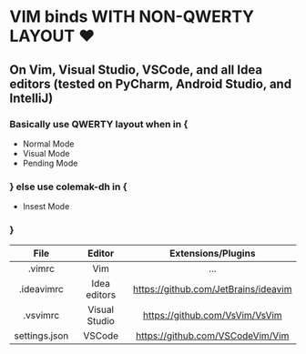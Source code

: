 # VIM binds WITH NON-QWERTY LAYOUT ❤

## On Vim, Visual Studio, VSCode, and all Idea editors (tested on PyCharm, Android Studio, and IntelliJ)

### Basically use QWERTY layout when in {

* Normal Mode
* Visual Mode
* Pending Mode
  
### } else use colemak-dh in {

* Insest Mode

### }

| File | Editor | Extensions/Plugins |
| :---: | :---: | :---: |
| .vimrc | Vim | ... |
| .ideavimrc | Idea editors | <https://github.com/JetBrains/ideavim> |
| .vsvimrc | Visual Studio | <https://github.com/VsVim/VsVim> |
| settings.json | VSCode | <https://github.com/VSCodeVim/Vim> |
